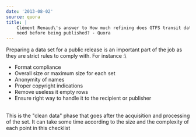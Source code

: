 ```yaml
---
date: '2013-08-02'
source: quora
title: |
    Clément Renaud\'s answer to How much refining does GTFS transit data
    need before being published? - Quora
---
```


Preparing a data set for a public release is an important part of the
job as they are strict rules to comply with. For instance :\

-   Format compliance
-   Overall size or maximum size for each set
-   Anonymity of names
-   Proper copyright indications
-   Remove useless it empty rows
-   Ensure right way to handle it to the recipient or publisher

\
This is the \"clean data\" phase that goes after the acquisition and
processing of the set. It can take some time according to the size and
the complexity of each point in this checklist
